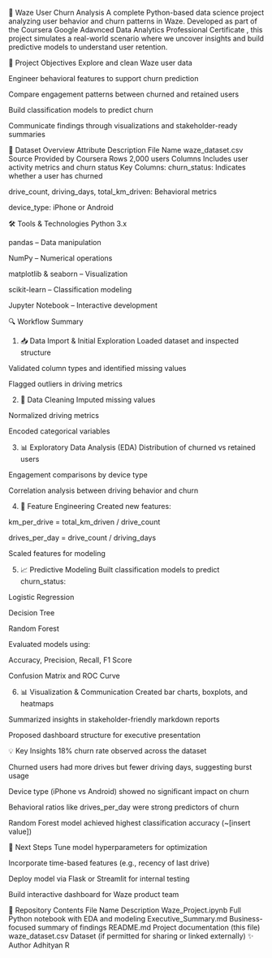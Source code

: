 🚗 Waze User Churn Analysis
A complete Python-based data science project analyzing user behavior and churn patterns in Waze. Developed as part of the Coursera Google Adavnced Data Analytics Professional Certificate , this project simulates a real-world scenario where we uncover insights and build predictive models to understand user retention.

🎯 Project Objectives
Explore and clean Waze user data

Engineer behavioral features to support churn prediction

Compare engagement patterns between churned and retained users

Build classification models to predict churn

Communicate findings through visualizations and stakeholder-ready summaries

📁 Dataset Overview
Attribute	Description
File Name	waze_dataset.csv
Source	Provided by Coursera
Rows	2,000 users
Columns	Includes user activity metrics and churn status
Key Columns:
churn_status: Indicates whether a user has churned

drive_count, driving_days, total_km_driven: Behavioral metrics

device_type: iPhone or Android

🛠️ Tools & Technologies
Python 3.x

pandas – Data manipulation

NumPy – Numerical operations

matplotlib & seaborn – Visualization

scikit-learn – Classification modeling

Jupyter Notebook – Interactive development

🔍 Workflow Summary
1. 📥 Data Import & Initial Exploration
Loaded dataset and inspected structure

Validated column types and identified missing values

Flagged outliers in driving metrics

2. 🧹 Data Cleaning
Imputed missing values

Normalized driving metrics

Encoded categorical variables

3. 📊 Exploratory Data Analysis (EDA)
Distribution of churned vs retained users

Engagement comparisons by device type

Correlation analysis between driving behavior and churn

4. 🧪 Feature Engineering
Created new features:

km_per_drive = total_km_driven / drive_count

drives_per_day = drive_count / driving_days

Scaled features for modeling

5. 📈 Predictive Modeling
Built classification models to predict churn_status:

Logistic Regression

Decision Tree

Random Forest

Evaluated models using:

Accuracy, Precision, Recall, F1 Score

Confusion Matrix and ROC Curve

6. 📊 Visualization & Communication
Created bar charts, boxplots, and heatmaps

Summarized insights in stakeholder-friendly markdown reports

Proposed dashboard structure for executive presentation

💡 Key Insights
18% churn rate observed across the dataset

Churned users had more drives but fewer driving days, suggesting burst usage

Device type (iPhone vs Android) showed no significant impact on churn

Behavioral ratios like drives_per_day were strong predictors of churn

Random Forest model achieved highest classification accuracy (~[insert value])

🚀 Next Steps
Tune model hyperparameters for optimization

Incorporate time-based features (e.g., recency of last drive)

Deploy model via Flask or Streamlit for internal testing

Build interactive dashboard for Waze product team

📎 Repository Contents
File Name	Description
Waze_Project.ipynb	Full Python notebook with EDA and modeling
Executive_Summary.md	Business-focused summary of findings
README.md	Project documentation (this file)
waze_dataset.csv	Dataset (if permitted for sharing or linked externally)
✨ Author
Adhityan R 
